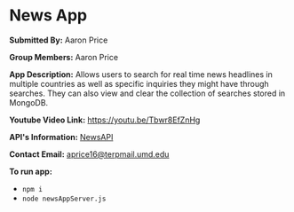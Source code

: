 # News App

**Submitted By:** Aaron Price

**Group Members:** Aaron Price

**App Description:** Allows users to search for real time news headlines in multiple countries as well as specific inquiries they might have through searches. They can also view and clear the collection of searches stored in MongoDB.

**Youtube Video Link:** https://youtu.be/Tbwr8EfZnHg

**API's Information:** [NewsAPI](https://newsapi.org/docs/get-started#search)

**Contact Email:** aprice16@terpmail.umd.edu

**To run app:**

- `npm i`
- `node newsAppServer.js`
